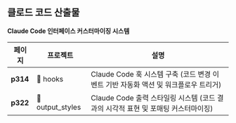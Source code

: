## 클로드 코드 산출물

**Claude Code 인터페이스 커스터마이징 시스템**

| 페이지 | 프로젝트 | 설명 |
|--------|----------|------|
| **p314** | 📁 hooks | Claude Code 훅 시스템 구축 (코드 변경 이벤트 기반 자동화 액션 및 워크플로우 트리거) |
| **p322** | 📁 output_styles | Claude Code 출력 스타일링 시스템 (코드 결과의 시각적 표현 및 포매팅 커스터마이징) |
